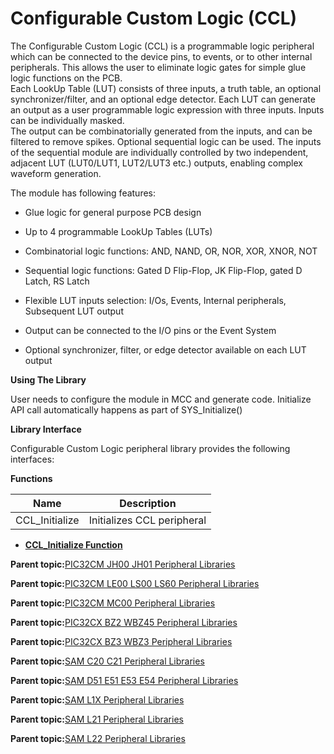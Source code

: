 # Configurable Custom Logic \(CCL\)

The Configurable Custom Logic \(CCL\) is a programmable logic peripheral which can be connected to the device pins, to events, or to other internal peripherals. This allows the user to eliminate logic gates for simple glue logic functions on the PCB.<br />Each LookUp Table \(LUT\) consists of three inputs, a truth table, an optional synchronizer/filter, and an optional edge detector. Each LUT can generate an output as a user programmable logic expression with three inputs. Inputs can be individually masked.<br />The output can be combinatorially generated from the inputs, and can be filtered to remove spikes. Optional sequential logic can be used. The inputs of the sequential module are individually controlled by two independent, adjacent LUT \(LUT0/LUT1, LUT2/LUT3 etc.\) outputs, enabling complex waveform generation.

The module has following features:

-   Glue logic for general purpose PCB design

-   Up to 4 programmable LookUp Tables \(LUTs\)

-   Combinatorial logic functions: AND, NAND, OR, NOR, XOR, XNOR, NOT

-   Sequential logic functions: Gated D Flip-Flop, JK Flip-Flop, gated D Latch, RS Latch

-   Flexible LUT inputs selection: I/Os, Events, Internal peripherals, Subsequent LUT output

-   Output can be connected to the I/O pins or the Event System

-   Optional synchronizer, filter, or edge detector available on each LUT output


**Using The Library**

User needs to configure the module in MCC and generate code. Initialize API call automatically happens as part of SYS\_Initialize\(\)

**Library Interface**

Configurable Custom Logic peripheral library provides the following interfaces:

**Functions**

|Name|Description|
|----|-----------|
|CCL\_Initialize|Initializes CCL peripheral|

-   **[CCL\_Initialize Function](GUID-7EB5BFB9-C2CA-4FA7-9101-C07B15830546.md)**  


**Parent topic:**[PIC32CM JH00 JH01 Peripheral Libraries](GUID-05924E45-D6B3-4F33-A5EA-9B080FC421D8.md)

**Parent topic:**[PIC32CM LE00 LS00 LS60 Peripheral Libraries](GUID-F80F1B47-C3E4-4803-ACB6-D30AC5EB7B45.md)

**Parent topic:**[PIC32CM MC00 Peripheral Libraries](GUID-ADF45DC0-B32C-4D1F-9332-59EC0DF5097E.md)

**Parent topic:**[PIC32CX BZ2 WBZ45 Peripheral Libraries](GUID-3D519D00-FDEE-4A3E-9EF7-20F335E64CEE.md)

**Parent topic:**[PIC32CX BZ3 WBZ3 Peripheral Libraries](GUID-5752DD6D-6E5D-484D-B564-DA87788492F3.md)

**Parent topic:**[SAM C20 C21 Peripheral Libraries](GUID-49072E61-B7F2-4B32-952E-D6F5FB361AFB.md)

**Parent topic:**[SAM D51 E51 E53 E54 Peripheral Libraries](GUID-E33B93DD-6680-477E-AA96-966208DC9A50.md)

**Parent topic:**[SAM L1X Peripheral Libraries](GUID-D259BBBC-6BC2-4F69-849B-C06DF4DDD5F8.md)

**Parent topic:**[SAM L21 Peripheral Libraries](GUID-230EF724-3CDA-4F88-8E42-0EF4C1CA112D.md)

**Parent topic:**[SAM L22 Peripheral Libraries](GUID-C3997EBF-87A0-4DD9-BCB0-C8A58B62E44B.md)

